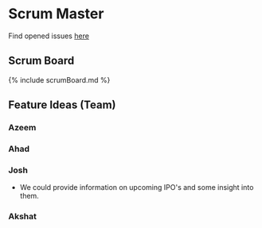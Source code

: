 # Scrum Master

Find opened issues [here](https://github.com/Azeem-Khan1/TripleAJv2/issues)

## Scrum Board

{% include scrumBoard.md %}

## Feature Ideas (Team)

### Azeem


### Ahad


### Josh

- We could provide information on upcoming IPO's and some insight into them.

### Akshat

